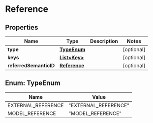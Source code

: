 

# Reference


## Properties

| Name | Type | Description | Notes |
|------------ | ------------- | ------------- | -------------|
|**type** | [**TypeEnum**](#TypeEnum) |  |  [optional] |
|**keys** | [**List&lt;Key&gt;**](Key.md) |  |  [optional] |
|**referredSemanticID** | [**Reference**](Reference.md) |  |  [optional] |



## Enum: TypeEnum

| Name | Value |
|---- | -----|
| EXTERNAL_REFERENCE | &quot;EXTERNAL_REFERENCE&quot; |
| MODEL_REFERENCE | &quot;MODEL_REFERENCE&quot; |



